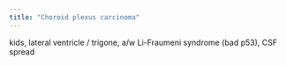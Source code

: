 ```yaml
---
title: "Choroid plexus carcinoma"
---
```

kids, lateral ventricle / trigone, a/w Li-Fraumeni syndrome (bad p53), CSF spread

